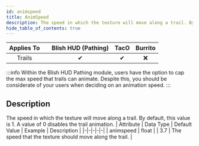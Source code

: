 ```yaml
---
id: animspeed
title: AnimSpeed
description: The speed in which the texture will move along a trail. By default, this value is 1. A value of 0 disables the trail animation.
hide_table_of_contents: true
---
```

| Applies To | | Blish HUD (Pathing) | TacO | Burrito |
|-|-|-|-|-|
| <center>Trails</center> | | <center>✔</center> | <center>✔</center> | <center>❌</center> |


:::info 
Within the Blish HUD Pathing module, users have the option to cap the max speed that trails can animate. Despite this, you should be considerate of your users when deciding on an animation speed.
:::

## Description
The speed in which the texture will move along a trail. By default, this value is 1. A value of 0 disables the trail animation.
| Attribute | Data Type | Default Value | Example | Description |
|-|-|-|-|-|
| animspeed | float |  | 3.7 | The speed that the texture should move along the trail. | 

